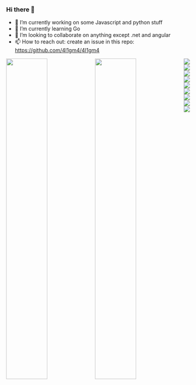 ### Hi there 👋

- 🔭 I’m currently working on some Javascript and python stuff
- 🌱 I’m currently learning Go
- 👯 I’m looking to collaborate on anything except .net and angular
- 📫 How to reach out: create an issue in this repo: https://github.com/4l1gm4/4l1gm4

<img align="left" width="47%" src="https://github-readme-stats-sigma-five.vercel.app/api?username=4l1gm4&show_icons=true&theme=radical" />
<img align="left" width="47%" src="https://github-readme-stats-sigma-five.vercel.app/api/top-langs/?username=4l1gm4&layout=compact" />

<img align="left" src="https://img.shields.io/badge/javascript-%23323330.svg?style=for-the-badge&logo=javascript&logoColor=%23F7DF1E" />
<img align="left" src="https://shields.io/badge/TypeScript-3178C6?logo=TypeScript&logoColor=FFF&style=flat-square" />
<img align="left" src="https://img.shields.io/badge/node.js-6DA55F?style=for-the-badge&logo=node.js&logoColor=white" />
<img align="left" src="https://img.shields.io/badge/react-%2320232a.svg?style=for-the-badge&logo=react&logoColor=%2361DAFB"/>
<img align="left" src="https://img.shields.io/badge/Next-black?style=for-the-badge&logo=next.js&logoColor=white"/>
<img align="left" src="https://img.shields.io/badge/Python-FFD43B?style=for-the-badge&logo=python&logoColor=blue"/>
<img align="left" src="https://img.shields.io/badge/Amazon_AWS-FF9900?style=for-the-badge&logo=amazonaws&logoColor=white"/>
<img align="left" src="https://img.shields.io/badge/GraphQl-E10098?style=for-the-badge&logo=graphql&logoColor=white"/>
<img align="left" src="https://img.shields.io/badge/redis-%23DD0031.svg?&style=for-the-badge&logo=redis&logoColor=white"/>
